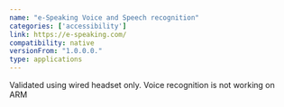 ```yaml
---
name: "e-Speaking Voice and Speech recognition"
categories: ['accessibility']
link: https://e-speaking.com/
compatibility: native
versionFrom: "1.0.0.0."
type: applications
---
```


Validated using wired headset only. Voice recognition is not working on ARM